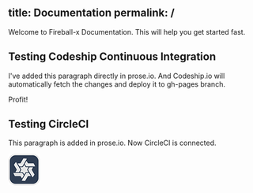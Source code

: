 title: Documentation
permalink: /
---

Welcome to Fireball-x Documentation. This will help you get started fast.

## Testing Codeship Continuous Integration

I've added this paragraph directly in prose.io. And Codeship.io will automatically fetch the changes and deploy it to gh-pages branch.

Profit!

## Testing CircleCI

This paragraph is added in prose.io. Now CircleCI is connected.

![64.png](/source/media/64.png)
